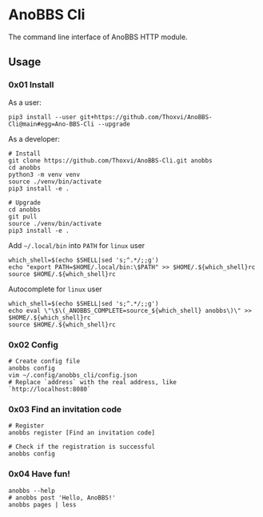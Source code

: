 # AnoBBS Cli

The command line interface of AnoBBS HTTP module.

## Usage

### 0x01 Install

As a user:

```shell
pip3 install --user git+https://github.com/Thoxvi/AnoBBS-Cli@main#egg=Ano-BBS-Cli --upgrade
```

As a developer:

```shell
# Install
git clone https://github.com/Thoxvi/AnoBBS-Cli.git anobbs
cd anobbs
python3 -m venv venv
source ./venv/bin/activate
pip3 install -e .

# Upgrade
cd anobbs
git pull
source ./venv/bin/activate
pip3 install -e .
```

Add `~/.local/bin` into `PATH` for `linux` user

```shell
which_shell=$(echo $SHELL|sed 's;^.*/;;g')
echo "export PATH=$HOME/.local/bin:\$PATH" >> $HOME/.${which_shell}rc
source $HOME/.${which_shell}rc
```

Autocomplete for `linux` user

```shell
which_shell=$(echo $SHELL|sed 's;^.*/;;g')
echo eval \"\$\(_ANOBBS_COMPLETE=source_${which_shell} anobbs\)\" >> $HOME/.${which_shell}rc
source $HOME/.${which_shell}rc
```

### 0x02 Config

```shell
# Create config file
anobbs config
vim ~/.config/anobbs_cli/config.json
# Replace `address` with the real address, like `http://localhost:8080`
```

### 0x03 Find an invitation code

```shell
# Register
anobbs register [Find an invitation code]

# Check if the registration is successful
anobbs config
```

### 0x04 Have fun!

```shell
anobbs --help
# anobbs post 'Hello, AnoBBS!'
anobbs pages | less
```
